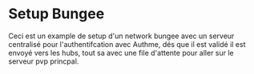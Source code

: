 # Setup Bungee

Ceci est un example de setup d'un network bungee avec un serveur centralisé pour l'authentifcation avec Authme, dés que il est validé il est envoyé vers les hubs, tout sa avec une file d'attente pour aller sur le serveur pvp princpal.
